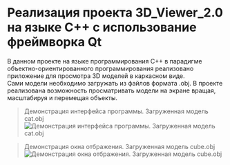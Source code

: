 # Реализация проекта 3D_Viewer_2.0 на языке C++ с использование фреймворка Qt

В данном проекте на языке программирования С++ в парадигме объектно-ориентированного  программирования реализовано приложение для просмотра 3D моделей в каркасном виде.  
Сами модели необходимо загружать из файлов формата .obj. В проекте реализована возможность  просматривать модели на экране вращая, масштабируя и перемещая объекты.  

> Демонстрация интерфейса программы. Загруженная модель cat.obj
![Демонстрация интерфейса программы. Загруженная модель cat.obj](../../meta/cat.png)
  
> Демонстрация окна отбражения. Загруженная модель cube.obj
![Демонстрация окна отбражения. Загруженная модель cube.obj](../../meta/cube.gif)